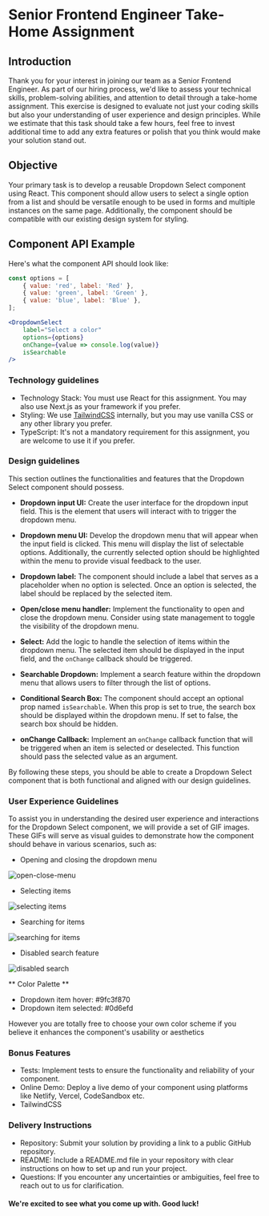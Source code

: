 # Senior Frontend Engineer Take-Home Assignment

## Introduction

Thank you for your interest in joining our team as a Senior Frontend Engineer. As part of our hiring process, we'd like to assess your technical skills, problem-solving abilities, and attention to detail through a take-home assignment. This exercise is designed to evaluate not just your coding skills but also your understanding of user experience and design principles. While we estimate that this task should take a few hours, feel free to invest additional time to add any extra features or polish that you think would make your solution stand out.


## Objective


Your primary task is to develop a reusable Dropdown Select component using React. This component should allow users to select a single option from a list and should be versatile enough to be used in forms and multiple instances on the same page. Additionally, the component should be compatible with our existing design system for styling.

## Component API Example

Here's what the component API should look like:
 
```jsx
const options = [
    { value: 'red', label: 'Red' },
    { value: 'green', label: 'Green' },
    { value: 'blue', label: 'Blue' },
];

<DropdownSelect
    label="Select a color"
    options={options}
    onChange={value => console.log(value)}
    isSearchable
/>
```

### Technology guidelines

- Technology Stack: You must use React for this assignment. You may also use Next.js as your framework if you prefer.
- Styling: We use [TailwindCSS](https://tailwindcss.com/) internally, but you may use vanilla CSS or any other library you prefer.
- TypeScript: It's not a mandatory requirement for this assignment, you are welcome to use it if you prefer.

### Design guidelines

This section outlines the functionalities and features that the Dropdown Select component should possess. 

- **Dropdown input UI:** Create the user interface for the dropdown input field. This is the element that users will interact with to trigger the dropdown menu.

- **Dropdown menu UI:** Develop the dropdown menu that will appear when the input field is clicked. This menu will display the list of selectable options. Additionally, the currently selected option should be highlighted within the menu to provide visual feedback to the user.

- **Dropdown label:** The component should include a label that serves as a placeholder when no option is selected. Once an option is selected, the label should be replaced by the selected item.

- **Open/close menu handler:** Implement the functionality to open and close the dropdown menu. Consider using state management to toggle the visibility of the dropdown menu.

- **Select:** Add the logic to handle the selection of items within the dropdown menu. The selected item should be displayed in the input field, and the `onChange` callback should be triggered.

- **Searchable Dropdown:** Implement a search feature within the dropdown menu that allows users to filter through the list of options.

- **Conditional Search Box:** The component should accept an optional prop named `isSearchable`. When this prop is set to true, the search box should be displayed within the dropdown menu. If set to false, the search box should be hidden.

- **onChange Callback:** Implement an `onChange` callback function that will be triggered when an item is selected or deselected. This function should pass the selected value as an argument.

By following these steps, you should be able to create a Dropdown Select component that is both functional and aligned with our design guidelines.

### User Experience Guidelines
To assist you in understanding the desired user experience and interactions for the Dropdown Select component, we will provide a set of GIF images. These GIFs will serve as visual guides to demonstrate how the component should behave in various scenarios, such as:

- Opening and closing the dropdown menu
<div align="left">
  <img src="https://github.com/washingtonsoares/frontend-take-home-assignment/assets/5726140/e2ca2e26-d8c6-4852-ac82-b1f376d69fae" alt="open-close-menu" />
</div>

- Selecting items
<div align="left">
 <img src="https://github.com/washingtonsoares/frontend-take-home-assignment/assets/5726140/1e32a26e-4424-4873-9a4c-93706323c6fd" alt="selecting items" />
</div>

- Searching for items
<div align="left">
 <img src="https://github.com/washingtonsoares/frontend-take-home-assignment/assets/5726140/262d74d9-fd6d-4a2f-a246-41ff3adbd6a3" alt="searching for items" />
</div>

- Disabled search feature
<div align="left">
 <img src="https://github.com/washingtonsoares/frontend-take-home-assignment/assets/5726140/d1a2430e-1e00-4a90-bc2a-ba3d722766b0" alt="disabled search" />
</div>

** Color Palette **
- Dropdown item hover: #9fc3f870
- Dropdown item selected: #0d6efd

However you are totally free to choose your own color scheme if you believe it enhances the component's usability or aesthetics

### Bonus Features

- Tests: Implement tests to ensure the functionality and reliability of your component.
- Online Demo: Deploy a live demo of your component using platforms like Netlify, Vercel, CodeSandbox etc.
- TailwindCSS

### Delivery Instructions

- Repository: Submit your solution by providing a link to a public GitHub repository.
- README: Include a README.md file in your repository with clear instructions on how to set up and run your project.
- Questions: If you encounter any uncertainties or ambiguities, feel free to reach out to us for clarification.


#### We're excited to see what you come up with. Good luck!
